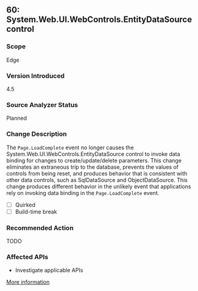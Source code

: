 ## 60: System.Web.UI.WebControls.EntityDataSource control

### Scope
Edge

### Version Introduced
4.5

### Source Analyzer Status
Planned

### Change Description
The `Page.LoadComplete` event no longer causes the System.Web.UI.WebControls.EntityDataSource control to invoke data binding for changes to create/update/delete parameters. 
This change eliminates an extraneous trip to the database, prevents the values of controls from being reset, and produces behavior that is consistent with other data controls, such as SqlDataSource and ObjectDataSource. 
This change produces different behavior in the unlikely event that applications rely on invoking data binding in the `Page.LoadComplete` event. 

- [ ] Quirked
- [ ] Build-time break

### Recommended Action
TODO

### Affected APIs
* Investigate applicable APIs

[More information](https://msdn.microsoft.com/en-us/library/hh367887(v=vs.110).aspx#asp)

<!--
    ### Notes
    This change produces different behavior in the unlikely event that applications rely on invoking data binding in the Page.LoadComplete event.
-->


